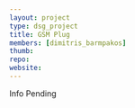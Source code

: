 ```yaml
---
layout: project
type: dsg_project
title: GSM Plug
members: [dimitris_barmpakos]
thumb:
repo:
website:
---
```

Info Pending
